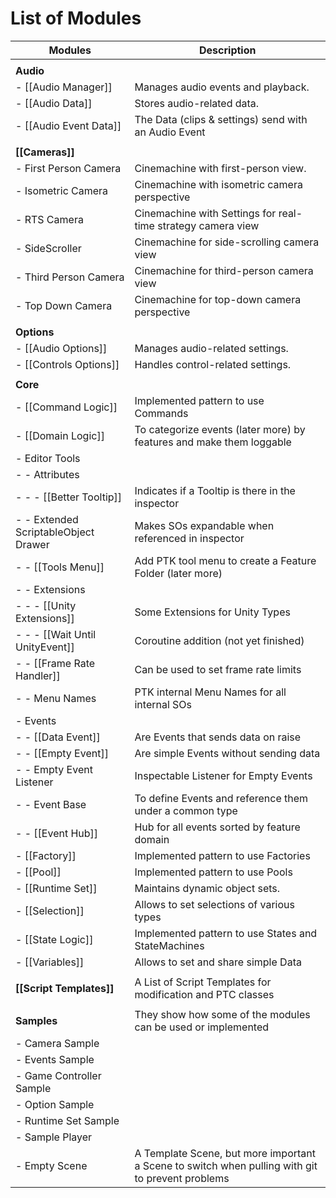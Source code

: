 # List of Modules

| **Modules** | **Description**  |
| ------- | ------------ |
|  |  |
| **Audio** |  |
| - [[Audio Manager]] | Manages audio events and playback. |
| - [[Audio Data]] | Stores audio-related data. |
| - [[Audio Event Data]] | The Data (clips & settings) send with an Audio Event |
|  |  |
| **[[Cameras]]** |  |
| - First Person Camera | Cinemachine with first-person view. |
| - Isometric Camera | Cinemachine with isometric camera perspective |
| - RTS Camera | Cinemachine with Settings for real-time strategy camera view |
| - SideScroller | Cinemachine for side-scrolling camera view |
| - Third Person Camera | Cinemachine for third-person camera view |
| - Top Down Camera | Cinemachine for top-down camera perspective |
|  |  |
| **Options** |  |
| - [[Audio Options]] | Manages audio-related settings. |
| - [[Controls Options]] | Handles control-related settings. |
|  |  |
| **Core** |  |
| - [[Command Logic]] | Implemented pattern to use Commands |
| - [[Domain Logic]] | To categorize events (later more) by features and make them loggable |
| - Editor Tools |  |
| - - Attributes |  |
| - - - [[Better Tooltip]] | Indicates if a Tooltip is there in the inspector |
| - - Extended ScriptableObject Drawer | Makes SOs expandable when referenced in inspector |
| - - [[Tools Menu]] | Add PTK tool menu to create a Feature Folder (later more) |
| - - Extensions |  |
| - - - [[Unity Extensions]] | Some Extensions for Unity Types |
| - - - [[Wait Until UnityEvent]] | Coroutine addition (not yet finished) |
| - - [[Frame Rate Handler]] | Can be used to set frame rate limits |
| - - Menu Names | PTK internal Menu Names for all internal SOs |
| - Events |  |
| - - [[Data Event]] | Are Events that sends data on raise |
| - - [[Empty Event]] | Are simple Events without sending data |
| - - Empty Event Listener | Inspectable Listener for Empty Events |
| - - Event Base | To define Events and reference them under a common type |
| - - [[Event Hub]] | Hub for all events sorted by feature domain |
| - [[Factory]] | Implemented pattern to use Factories |
| - [[Pool]] | Implemented pattern to use Pools |
| - [[Runtime Set]] | Maintains dynamic object sets. |
| - [[Selection]] | Allows to set selections of various types |
| - [[State Logic]] | Implemented pattern to use States and StateMachines |
| - [[Variables]] | Allows to set and share simple Data |
|  |  |
| **[[Script Templates]]** | A List of Script Templates for modification and PTC classes |
|  |  |
| **Samples** | They show how some of the modules can be used or implemented |
|  - Camera Sample |  |
|  - Events Sample |  |
|  - Game Controller Sample |  |
|  - Option Sample |  |
|  - Runtime Set Sample |  |
|  - Sample Player |  |
|  - Empty Scene | A Template Scene, but more important a Scene to switch when pulling with git to prevent problems |
